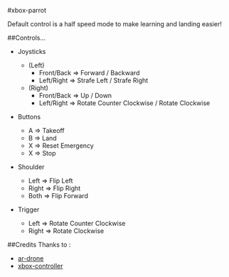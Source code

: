 #xbox-parrot

Default control is a half speed mode to make learning and landing easier!

##Controls...

* Joysticks
  * (Left)
     * Front/Back => Forward / Backward
     * Left/Right => Strafe Left / Strafe Right
  * (Right)
     * Front/Back => Up / Down
     * Left/Right => Rotate Counter Clockwise / Rotate Clockwise

* Buttons
  * A => Takeoff
  * B => Land
  * X => Reset Emergency
  * X => Stop

* Shoulder
  * Left => Flip Left
  * Right => Flip Right
  * Both => Flip Forward

* Trigger  
  * Left => Rotate Counter Clockwise
  * Right => Rotate Clockwise
  
##Credits
Thanks to :
* [ar-drone](https://github.com/felixge/node-ar-drone)
* [xbox-controller](https://github.com/andrew/node-xbox-controller)
